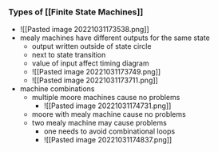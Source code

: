 ### Types of [[Finite State Machines]]
+ ![[Pasted image 20221031173538.png]]
+ mealy machines have different outputs for the same state
	+ output written outside of state circle
	+ next to state transition
	+ value of input affect timing diagram
	+ ![[Pasted image 20221031173749.png]]
	+ ![[Pasted image 20221031173711.png]]
+ machine combinations
	+ multiple moore machines cause no problems
		+ ![[Pasted image 20221031174731.png]]
	+ moore with mealy machine cause no problems
	+ two mealy machine may cause problems
		+ one needs to avoid combinational loops
		+ ![[Pasted image 20221031174837.png]]